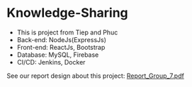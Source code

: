 # Knowledge-Sharing
- This is project from Tiep and Phuc
- Back-end: NodeJs(ExpressJs)
- Front-end: ReactJs, Bootstrap
- Database: MySQL, Firebase
- CI/CD: Jenkins, Docker

See our report design about this project:
[Report_Group_7.pdf](https://github.com/user-attachments/files/18181457/Report_Group_7.pdf)
